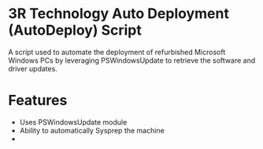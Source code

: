<!-- Project Name and Description-->
# 3R Technology Auto Deployment (AutoDeploy) Script
<!-- Brief Description -->
A script used to automate the deployment of refurbished Microsoft Windows PCs by leveraging PSWindowsUpdate to retrieve the software and driver updates.
<!-- Features -->
# Features
- Uses PSWindowsUpdate module
- Ability to automatically Sysprep the machine
-
